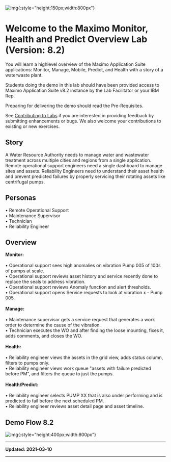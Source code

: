 ![img](/img/apm_fs21/faststart2021.png){:style="height:150px;width:800px"}

# Welcome to the Maximo Monitor, Health and Predict Overview Lab <br> (Version: 8.2)

You will learn a highlevel overview of the Maximo Application Suite applications: Monitor, Manage, Mobile, Predict, and Health with a story of a waterwaste plant. 

Students doing the demo in this lab should have been provided access to Maximo Application Suite v8.2 instance by the Lab Facilitator or your IBM Rep.  

Preparing for delivering the demo should read the Pre-Requisites.

See [Contributing to Labs](../../about) if you are interested in providing feedback by submitting enhancements or bugs.  We also 
welcome your contributions to existing or new exercises. 

## Story

A Water Resource Authority needs to manage water and wastewater treatment across multiple cities and regions from a single application.  Remote operational support engineers need a single dashboard to manage sites and assets.  Reliability Engineers need to understand their asset health and prevent predicted failures by properly servicing their rotating assets like centrifugal pumps.

## Personas

•	Remote Operational Support<br>
•	Maintenance Supervisor<br>
•	Technician<br>
•	Reliability Engineer

## Overview

<b>Monitor:</b><br>
<br>
•	Operational support sees high anomalies on vibration Pump 005 of 100s of pumps at scale.<br>
•	Operational support reviews asset history and service recently done to replace the seals to address vibration. <br>
•	Operational support reviews Anomaly function and alert thresholds.<br>
•	Operational support opens Service requests to look at vibration x - Pump 005.<br>
<br>
<b>Manage:</b><br>
<br>
•	Maintenance supervisor gets a service request that generates a work order to determine the cause of the vibration. <br>
•	Technician executes the WO and after finding the loose mounting, fixes it, adds comments, and closes the WO.<br>
<br>
<b>Health:</b><br>
<br>
•	Reliability engineer views the assets in the grid view, adds status column, filters to pumps only.<br>
•	Reliability engineer views work queue "assets with failure predicted before PM", and filters the queue to just the pumps.<br>
<br>
<b>Health/Predict:</b><br>
<br>
•	Reliability engineer selects PUMP XX that is also under performing and is predicted to fail before the next scheduled PM.<br>
•	Reliability engineer reviews asset detail page and asset timeline. 

## Demo Flow 8.2

![img](/img/apm_fs21/demo_flow.png){:style="height:400px;width:800px"}

---

**Updated: 2021-03-10**

---